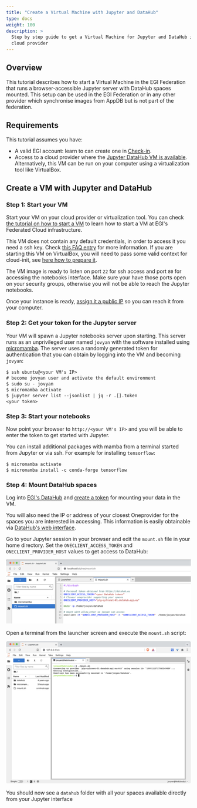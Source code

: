```yaml
---
title: "Create a Virtual Machine with Jupyter and DataHub"
type: docs
weight: 100
description: >
  Step by step guide to get a Virtual Machine for Jupyter and DataHub in your
  cloud provider
---
```


## Overview

This tutorial describes how to start a Virtual Machine in the EGI Federation
that runs a browser-accessible Jupyter server with DataHub spaces mounted. This
setup can be used in the EGI Federation or in any other provider which
synchronise images from AppDB but is not part of the federation.

## Requirements

This tutorial assumes you have:

- A valid EGI account: learn to can create one in
  [Check-in](../../aai/check-in/signup).
- Access to a cloud provider where the
  [Jupyter DataHub VM is available](https://appdb.egi.eu/store/vappliance/jupyter.datahub.vm).
  Alternatively, this VM can be run on your computer using a virtualization tool
  like VirtualBox.

## Create a VM with Jupyter and DataHub

### Step 1: Start your VM

Start your VM on your cloud provider or virtualization tool. You can check
[the tutorial on how to start a VM](../create-your-first-virtual-machine) to
learn how to start a VM at EGI's Federated Cloud infrastructure.

This VM does not contain any default credentials, in order to access it you need
a ssh key. Check
[this FAQ entry](../../compute/cloud-compute/faq/#how-can-i-inject-my-public-ssh-key-into-the-machine)
for more information. If you are starting this VM on VirtualBox, you will need
to pass some valid context for cloud-init, see
[here how to prepare it](https://superuser.com/a/853957).

The VM image is ready to listen on port `22` for ssh access and port `80` for
accessing the notebooks interface. Make sure your have those ports open on your
security groups, otherwise you will not be able to reach the Jupyter notebooks.

Once your instance is ready,
[assign it a public IP](../../compute/cloud-compute/faq/#how-can-i-assign-a-public-ip-to-my-vm)
so you can reach it from your computer.

### Step 2: Get your token for the Jupyter server

Your VM will spawn a Jupyter notebooks server upon starting. This server runs as
an unprivileged user named `jovyan` with the software installed using
[micromamba](https://mamba.readthedocs.io/). The server uses a randomly
generated token for authentication that you can obtain by logging into the VM
and becoming `jovyan`:

```shell
$ ssh ubuntu@<your VM's IP>
# become jovyan user and activate the default environment
$ sudo su - jovyan
$ micromamba activate
$ jupyter server list --jsonlist | jq -r .[].token
<your token>
```

### Step 3: Start your notebooks

Now point your browser to `http://<your VM's IP>` and you will be able to enter
the token to get started with Jupyter.

You can install additional packages with mamba from a terminal started from
Jupyter or via ssh. For example for installing `tensorflow`:

```shell
$ micromamba activate
$ micromamba install -c conda-forge tensorflow
```

### Step 4: Mount DataHub spaces

Log into [EGI's DataHub](https://datahub.egi.eu/) and
[create a token](../../data/management/datahub/clients/#generating-tokens-for-using-oneclient-or-apis)
for mounting your data in the VM.

You will also need the IP or address of your closest Oneprovider for the spaces you
are interested in accessing. This information is easily obtainable via
[DataHub's web interface](../../data/management/datahub/clients/#using-the-web-interface).

Go to your Jupyter session in your browser and edit the `mount.sh` file in your
home directory. Set the `ONECLIENT_ACCESS_TOKEN` and `ONECLIENT_PROVIDER_HOST`
values to get access to DataHub:

![Edit mount.sh](edit-mount.sh.png)

Open a terminal from the launcher screen and execute the `mount.sh` script:

![mount-onedata](run-mount.sh.png)

You should now see a `datahub` folder with all your spaces available directly
from your Jupyter interface

